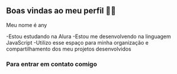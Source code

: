 ## Boas vindas ao meu perfil 💙💙

Meu nome é any

-Estou estudando na Alura
-Estou me desenvolvendo na linguagem JavaScript
-Utilizo esse espaço para minha organização e compartilhamento dos meu projetos desenvolvidos

### Para entrar em contato comigo

